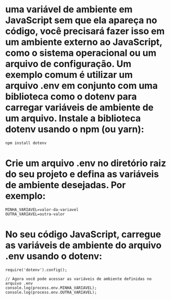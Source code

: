 # uma variável de ambiente em JavaScript sem que ela apareça no código, você precisará fazer isso em um ambiente externo ao JavaScript, como o sistema operacional ou um arquivo de configuração. Um exemplo comum é utilizar um arquivo .env em conjunto com uma biblioteca como o dotenv para carregar variáveis de ambiente de um arquivo. Instale a biblioteca dotenv usando o npm (ou yarn):

    npm install dotenv

# Crie um arquivo .env no diretório raiz do seu projeto e defina as variáveis de ambiente desejadas. Por exemplo:
    MINHA_VARIAVEL=valor-da-variavel
    OUTRA_VARIAVEL=outra-valor

# No seu código JavaScript, carregue as variáveis de ambiente do arquivo .env usando o dotenv:
    require('dotenv').config();

    // Agora você pode acessar as variáveis de ambiente definidas no arquivo .env
    console.log(process.env.MINHA_VARIAVEL);
    console.log(process.env.OUTRA_VARIAVEL);
